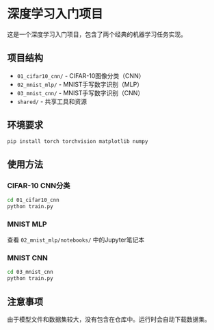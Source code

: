 # 深度学习入门项目

这是一个深度学习入门项目，包含了两个经典的机器学习任务实现。

## 项目结构

- `01_cifar10_cnn/` - CIFAR-10图像分类（CNN）
- `02_mnist_mlp/` - MNIST手写数字识别（MLP）
- `03_mnist_cnn/` - MNIST手写数字识别（CNN）
- `shared/` - 共享工具和资源

## 环境要求

```bash
pip install torch torchvision matplotlib numpy
```

## 使用方法

### CIFAR-10 CNN分类
```bash
cd 01_cifar10_cnn
python train.py
```

### MNIST MLP
查看 `02_mnist_mlp/notebooks/` 中的Jupyter笔记本

### MNIST CNN
```bash
cd 03_mnist_cnn
python train.py
```



## 注意事项

由于模型文件和数据集较大，没有包含在仓库中。运行时会自动下载数据集。